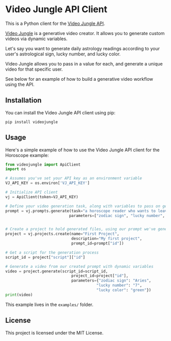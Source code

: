 # Video Jungle API Client

This is a Python client for the [Video Jungle API](https://docs.video-jungle.com/). 

[Video Jungle](https://www.video-jungle.com/) is a generative video creator. It allows you to generate custom videos via dynamic variables.

Let's say you want to generate daily astrology readings according to your user's astrological sign, lucky number, and lucky color.

Video Jungle allows you to pass in a value for each, and generate a unique video for that specific user.

See below for an example of how to build a generative video workflow using the API.

## Installation

You can install the Video Jungle API client using pip:

```
pip install videojungle
```

## Usage

Here's a simple example of how to use the Video Jungle API client for the Horoscope example:

```python
from videojungle import ApiClient
import os

# Assumes you've set your API key as an environment variable
VJ_API_KEY = os.environ['VJ_API_KEY']

# Initialize API client
vj = ApiClient(token=VJ_API_KEY)

# Define your video generation task, along with variables to pass on generation
prompt = vj.prompts.generate(task="a horoscope reader who wants to leave the person excited about their future",
                            parameters=["zodiac sign", "lucky number", "lucky color"])


# Create a project to hold generated files, using our prompt we've generated
project = vj.projects.create(name="First Project", 
                             description="My first project", 
                             prompt_id=prompt["id"])

# Get a script for the generation process
script_id = project["script"]["id"]

# Generate a video from our created prompt with dynamic variables
video = project.generate(script_id=script_id, 
                             project_id=project["id"],
                             parameters={"zodiac sign": "Aries",
                                        "lucky number": "7",
                                        "lucky color": "green"})
print(video)
```

This example lives in the `examples/` folder.

## License

This project is licensed under the MIT License.